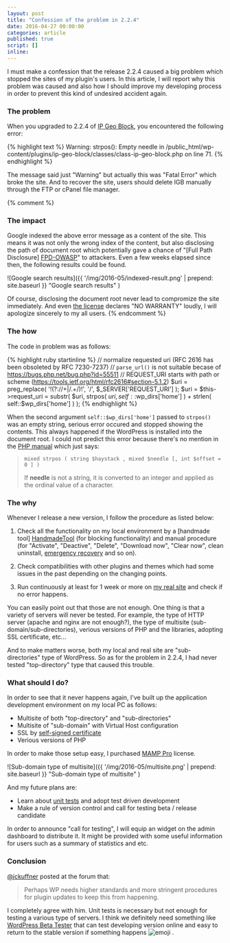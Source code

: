 ```yaml
---
layout: post
title: "Confession of the problem in 2.2.4"
date: 2016-04-27 00:00:00
categories: article
published: true
script: []
inline:
---
```


I must make a confession that the release 2.2.4 caused a big problem which 
stopped the sites of my plugin's users. In this article, I will report why 
this problem was caused and also how I should improve my developing process 
in order to prevent this kind of undesired accident again.

<!--more-->

### The problem ###

When you upgraded to 2.2.4 of [IP Geo Block][IP-Geo-Block], you encountered 
the following error:

{% highlight text %}
Warning: strpos(): Empty needle in /public_html/wp-content/plugins/ip-geo-block/classes/class-ip-geo-block.php on line 71.
{% endhighlight %}

The message said just "Warning" but actually this was "Fatal Error" which broke
the site. And to recover the site, users should delete IGB manually through the
FTP or cPanel file manager.

{% comment %}
### The impact ###

Google indexed the above error message as a content of the site. This means 
it was not only the wrong index of the content, but also disclosing the path 
of document root which potentially gave a chance of "[Full Path Disclosure]
[FPD-OWASP]" to attackers. Even a few weeks elapsed since then, the following 
results could be found.

![Google search results]({{ '/img/2016-05/indexed-result.png' | prepend: site.baseurl }}
 "Google search results"
)

Of course, disclosing the document root never lead to compromize the site 
immediately. And even [the license][LICENSE] declares "NO WARRANTY" loudly, 
I will apologize sincerely to my all users.
{% endcomment %}

### The how ###

The code in problem was as follows:

{% highlight ruby startinline %}
// normalize requested uri (RFC 2616 has been obsoleted by RFC 7230-7237)
// `parse_url()` is not suitable becase of https://bugs.php.net/bug.php?id=55511
// REQUEST_URI starts with path or scheme (https://tools.ietf.org/html/rfc2616#section-5.1.2)
$uri = preg_replace( '!(?://+|/\.+/)!', '/', $_SERVER['REQUEST_URI'] );
$uri = $this->request_uri = substr( $uri, strpos( $uri, self::$wp_dirs['home'] ) + strlen( self::$wp_dirs['home'] ) );
{% endhighlight %}

When the second argument `self::$wp_dirs['home']` passed to `strpos()` was an 
empty string, serious error occured and stopped showing the contents. This 
always happened if the WordPress is installed into the document root. I could 
not predict this error because there's no mention in the [PHP manual][STRPOS]
which just says:

> `mixed strpos ( string $haystack , mixed $needle [, int $offset = 0 ] )`
>
> If **needle** is not a string, it is converted to an integer and applied as 
> the ordinal value of a character.

### The why ###

Whenever I release a new version, I follow the procedure as listed below:

1. Check all the functionality on my local environment by a [handmade tool]
[HandmadeTool] (for blocking functionality) and manual procedure (for 
"Activate", "Deactive", "Delete", "Download now", "Clear now", clean 
uninstall, [emergency recovery][EMERGENCY] and so on).

2. Check compatibilities with other plugins and themes which had some issues 
in the past depending on the changing points.

3. Run continuously at least for 1 week or more on [my real site][MyRealSite]
and check if no error happens.

You can easily point out that those are not enough. One thing is that a variety
of servers will never be tested. For example, the type of HTTP server (apache 
and nginx are not enough?), the type of multisite (sub-domain/sub-directories),
verious versions of PHP and the libraries, adopting SSL certificate, etc...

And to make matters worse, both my local and real site are "sub-directories" 
type of WordPress. So as for the problem in 2.2.4, I had never tested 
"top-directory" type that caused this trouble.

### What should I do? ###

In order to see that it never happens again, I've built up the application 
development environment on my local PC as follows:

- Multisite of both "top-directory" and "sub-directories"
- Multisite of "sub-domain" with Virtual Host configuration
- SSL by [self-signed certificate][SELF-SSL]
- Verious versions of PHP

In order to make those setup easy, I purchased [MAMP Pro][MAMP-PRO] license.

![Sub-domain type of multisite]({{ '/img/2016-05/multisite.png' | prepend: site.baseurl }}
 "Sub-domain type of multisite"
)

And my future plans are:

- Learn about [unit tests][UnitTest] and adopt test driven development
- Make a rule of version control and call for testing beta / release candidate

In order to announce "call for testing", I will equip an widget on the admin 
dashboard to distribute it. It might be provided with some useful information 
for users such as a summary of statistics and etc.

### Conclusion ###

[@jckuffner][JCKUFFNER] posted at the forum that:

> Perhaps WP needs higher standards and more stringent procedures for plugin 
> updates to keep this from happening.

I completely agree with him. Unit tests is necessary but not enough for testing
a various type of servers. I think we definitely need something like [WordPress
Beta Tester][BetaTester] that can test developing version online and easy to 
return to the stable version if something happens <span class="emoji">
![emoji](https://assets-cdn.github.com/images/icons/emoji/unicode/1f60e.png)
</span> .

[IP-Geo-Block]: https://wordpress.org/plugins/ip-geo-block/ "WordPress › IP Geo Block « WordPress Plugins"
[HandmadeTool]: https://github.com/tokkonopapa/WordPress-IP-Geo-Block/tree/master/test "WordPress Post Simulator"
[EMERGENCY]:    http://www.ipgeoblock.com/codex/what-should-i-do-when-i-m-locked-out.html "What should I do when I'm locked out? | IP Geo Block"
[MyRealSite]:   http://tokkono.cute.coocan.jp/blog/slow/ "Slow…"
[FPD-OWASP]:    https://www.owasp.org/index.php/Full_Path_Disclosure "Full Path Disclosure - OWASP"
[STRPOS]:       http://php.net/manual/en/function.strpos.php "PHP: strpos - Manual"
[SELF-SSL]:     https://en.wikipedia.org/wiki/Self-signed_certificate "Self-signed certificate - Wikipedia, the free encyclopedia"
[MAMP-PRO]:     https://www.mamp.info/en/mamp-pro/ "MAMP & MAMP PRO - One PC - multiple Servers"
[LICENSE]:      https://plugins.svn.wordpress.org/ip-geo-block/trunk/LICENSE.txt
[UnitTest]:     http://wp-cli.org/docs/plugin-unit-tests/ "Plugin unit tests | WP-CLI"
[JCKUFFNER]:    https://wordpress.org/support/topic/error-after-update-to-newest-version#post-8299577 "WordPress › Support » Error after Update to newest version"
[BetaTester]:   https://wordpress.org/plugins/wordpress-beta-tester/ "WordPress Beta Tester - WordPress Plugins"

